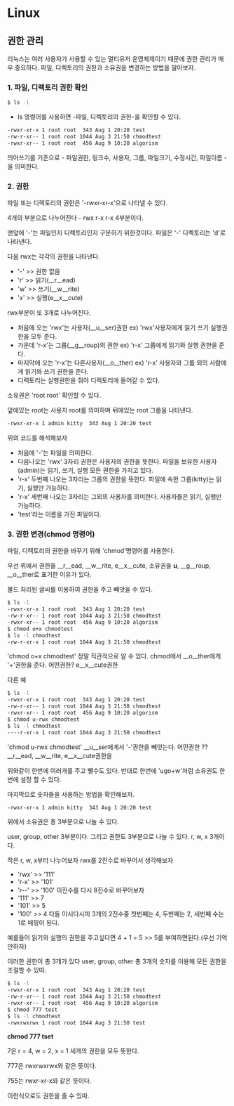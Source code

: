 # Linux


## 권한 관리

리눅스는 여러 사용자가 사용할 수 있는 멀티유저 운영체제이기 때문에 권한 관리가 매우 중요하다.
파일, 디렉토리의 권한과 소유권을 변경하는 방법을 알아보자.

### 1. 파일, 디렉토리 권한 확인

```bash
$ ls -l
```
- ls 명령어를 사용하면 -파일, 디렉토리의 권한-을 확인할 수 있다.

```bash
-rwxr-xr-x 1 root root  343 Aug 1 20:20 test
-rw-r-xr-- 1 root root 1044 Aug 3 21:50 chmodtest
-rwxr-xr-- 1 root root  456 Aug 9 10:20 algorism
```
띄어쓰기를 기준으로 - 파일권한, 링크수, 사용자, 그룹, 파일크기, 수정시간, 파일이름 -을 의미한다.

### 2. 권한

파일 또는 디렉토리의 권한은 '-rwxr-xr-x'으로 나타낼 수 있다.

4개의 부분으로 나누어진다 - rwx r-x r-x 4부분이다.

맨앞에 '-'는 파일인지 디렉토리인지 구분하기 위한것이다. 파일은 '-' 디렉토리는 'd'로 나타낸다.

다음 rwx는 각각의 권한을 나타낸다. 
- '-' >> 권한 없음
- 'r' >> 읽기(__r__ead)
- 'w' >> 쓰기(__w__rite)
- 'x' >> 실행(e__x__cute)

rwx부분이 또 3개로 나누어진다.

- 처음에 오는 'rwx'는 사용자(__u__ser)권한 ex) 'rwx'사용자에게 읽기 쓰기 실행권한을 모두 준다.
- 가운데 'r-x'는 그룹(__g__roup)의 권한 ex) 'r-x' 그룹에게 읽기와 실행 권한을 준다.
- 마지막에 오는 'r-x'는 다른사용자(__o__ther)   ex) 'r-x' 사용자와 그룹 외의 사람에게 읽기와 쓰기 권한을 준다.
- 디렉토리는 실행권한을 줘야 디렉토리에 들어갈 수 있다.

소유권은 'root root' 확인할 수 있다. 

앞에있는 root는 사용자 root를 의미하며 뒤에있는 root 그룹을 나타낸다.

```bash
-rwxr-xr-x 1 admin kitty  343 Aug 1 20:20 test
```
위의 코드를 해석해보자 
- 처음에 '-'는 파일을 의미한다.
- 다음나오는 'rwx' 3자리 권한은 사용자의 권한을 뜻한다. 파일을 보유한 사용자(admin)는 읽기, 쓰기, 실행 모든 권한을 가지고 있다.
- 'r-x' 두번째 나오는 3자리는 그룹의 권한을 뜻한다. 파일에 속한 그룹(kitty)는 읽기, 실행만 가능하다.
- 'r-x' 세번째 나오는 3자리는 그외의 사용자를 의미한다. 사용자들은 읽기, 실행만 가능하다.
- 'test'라는 이름을 가진 파일이다.


### 3. 권한 변경(chmod 명령어)

파일, 디렉토리의 권한을 바꾸기 위해 'chmod'명령어를 사용한다.

우선 위에서 권한을 __r__ead, __w__rite, e__x__cute, 소유권을 __u__, __g__roup, __o__ther로 표기한 이유가 있다.

볼드 처리된 글씨를 이용하여 권한을 주고 빼앗을 수 있다.


```bash
$ ls -l
-rwxr-xr-x 1 root root  343 Aug 1 20:20 test
-rw-r-xr-- 1 root root 1044 Aug 3 21:50 chmodtest
-rwxr-xr-- 1 root root  456 Aug 9 10:20 algorism
$ chmod o+x chmodtest
$ ls -l chmodtest
-rw-r-xr-x 1 root root 1044 Aug 3 21:50 chmodtest
```

'chmod o+x chmodtest'
정말 직관적으로 알 수 있다. chmod에서 __o__ther에게 '+'권한을 준다. 어떤권한? e__x__cute권한 

다른 예
```bash
$ ls -l
-rwxr-xr-x 1 root root  343 Aug 1 20:20 test
-rw-r-xr-- 1 root root 1044 Aug 3 21:50 chmodtest
-rwxr-xr-- 1 root root  456 Aug 9 10:20 algorism
$ chmod u-rwx chmodtest
$ ls -l chmodtest
----r-xr-x 1 root root 1044 Aug 3 21:50 chmodtest
```
'chmod u-rwx chmodtest'
__u__ser에게서 '-'권한을 빼앗는다. 어떤권한 ?? __r__ead, __w__rite, e__x__cute권한을 

위와같이 한번에 여러개를 주고 뺄수도 있다. 반대로 한번에 'ugo+w'처럼 소유권도 한번에 설정 할 수 있다.


마지막으로 숫자들을 사용하는 방법을 확인해보자.

```bash
-rwxr-xr-x 1 admin kitty  343 Aug 1 20:20 test
```

위에서 소유권은 총 3부분으로 나눌 수 있다.

user, group, other 3부분이다. 그리고 권한도 3부분으로 나눌 수 있다. r, w, x 3개이다.

작은 r, w, x부터 나누어보자 
rwx를 2진수로 바꾸어서 생각해보자
- 'rwx' >> '111'
- 'r-x' >> '101'
- 'r--' >> '100'
이진수를 다시 8진수로 바꾸어보자
- '111' >> 7
- '101' >> 5
- '100' >> 4
다들 아시다시피 3개의 2진수중 첫번째는 4, 두번째는 2, 세번째 수는 1로 매핑이 된다.

예를들어 읽기와 실행의 권한을 주고싶다면 4 + 1 = 5 >> 5를 부여하면된다.(우선 기억만하자)

이러한 권한이 총 3개가 있다 user, group, other 총 3개의 숫자를 이용해 모든 권한을 조절할 수 있따.

```bash
$ ls -l
-rwxr-xr-x 1 root root  343 Aug 1 20:20 test
-rw-r-xr-- 1 root root 1044 Aug 3 21:50 chmodtest
-rwxr-xr-- 1 root root  456 Aug 9 10:20 algorism
$ chmod 777 test
$ ls -l chmodtest
-rwxrwxrwx 1 root root 1044 Aug 3 21:50 test
```

__chmod 777 tset__

7은 r = 4, w = 2, x = 1 세개의 권한을 모두 뜻한다.

777은 rwxrwxrwx와 같은 뜻이다.

755는 rwxr-xr-x와 같은 뜻이다.

이런식으로도 권한을 줄 수 있따.
